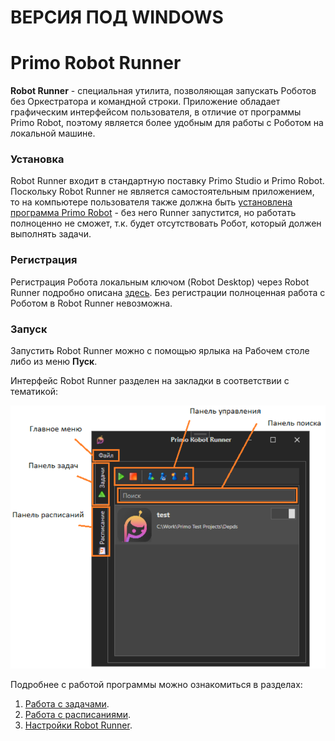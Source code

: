 # ВЕРСИЯ ПОД WINDOWS

# Primo Robot Runner

**Robot Runner** - специальная утилита, позволяющая запускать Роботов без Оркестратора и командной строки. Приложение обладает графическим интерфейсом пользователя, в отличие от программы Primo Robot, поэтому является более удобным для работы с Роботом на локальной машине.

### Установка

Robot Runner входит в стандартную поставку Primo Studio и Primo Robot. Поскольку Robot Runner не является самостоятельным приложением, то на компьютере пользователя также должна быть [установлена программа Primo Robot](https://docs.primo-rpa.ru/primo-rpa/primo-robot/installation) - без него Runner запустится, но работать полноценно не сможет, т.к. будет отсутствовать Робот, который должен выполнять задачи.

### Регистрация

Регистрация Робота локальным ключом (Robot Desktop) через Robot Runner подробно описана [здесь](https://docs.primo-rpa.ru/primo-rpa/primo-robot/registration-desktop). Без регистрации полноценная работа с Роботом в Robot Runner невозможна.


### Запуск

Запустить Robot Runner можно с помощью ярлыка на Рабочем столе либо из меню **Пуск**.

Интерфейс Robot Runner разделен на закладки в соответствии с тематикой:

![](../resources/robot-runner/интерфейс-runner.png)

Подробнее с работой программы можно ознакомиться в разделах:

1. [Работа с задачами](https://docs.primo-rpa.ru/primo-rpa/primo-robot/robot-runner/tasks).
2. [Работа с расписаниями](https://docs.primo-rpa.ru/primo-rpa/primo-robot/robot-runner/schedules).
3. [Настройки Robot Runner](https://docs.primo-rpa.ru/primo-rpa/primo-robot/robot-runner/settings).
